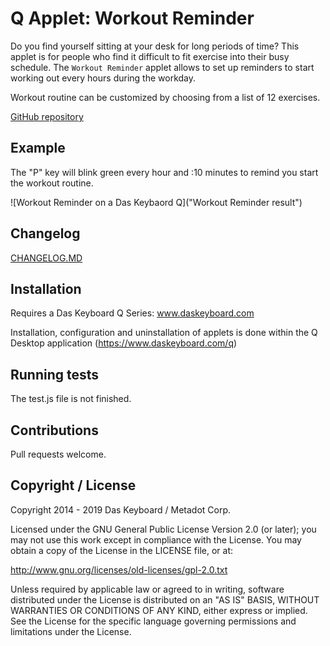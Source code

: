 # Q Applet: Workout Reminder

Do you find yourself sitting at your desk for long periods of time?
This applet is for people who find it difficult to fit exercise into their busy schedule. The `Workout Reminder` applet allows to set up reminders to start working out every hours during the workday.

Workout routine can be customized by choosing from a list of 12 exercises.

[GitHub repository](https://github.com/daskeyboard/daskeyboard-applet--stand-up-reminder)

## Example

The "P" key will blink green every hour and :10 minutes to remind you start the workout routine.

![Workout Reminder on a Das Keybaord Q]("Workout Reminder result")

## Changelog

[CHANGELOG.MD](CHANGELOG.md)

## Installation

Requires a Das Keyboard Q Series: www.daskeyboard.com

Installation, configuration and uninstallation of applets is done within
the Q Desktop application (https://www.daskeyboard.com/q)

## Running tests

The test.js file is not finished.

## Contributions

Pull requests welcome.

## Copyright / License

Copyright 2014 - 2019 Das Keyboard / Metadot Corp.

Licensed under the GNU General Public License Version 2.0 (or later);
you may not use this work except in compliance with the License.
You may obtain a copy of the License in the LICENSE file, or at:

   http://www.gnu.org/licenses/old-licenses/gpl-2.0.txt

Unless required by applicable law or agreed to in writing, software
distributed under the License is distributed on an "AS IS" BASIS,
WITHOUT WARRANTIES OR CONDITIONS OF ANY KIND, either express or implied.
See the License for the specific language governing permissions and
limitations under the License.
